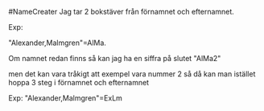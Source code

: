 #NameCreater
Jag tar 2 bokstäver från förnamnet och efternamnet.

Exp:
 
 "Alexander,Malmgren"=AlMa.

Om namnet redan finns så kan jag ha en siffra på slutet "AlMa2"
 
 men det kan vara tråkigt att exempel vara
nummer 2 så då kan man istället hoppa 3 steg i förnamnet och efternamnet
 
 Exp:
 "Alexander,Malmgren"=ExLm



